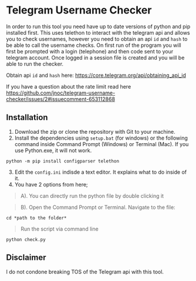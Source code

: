 # Telegram Username Checker

In order to run this tool you need have up to date versions of python and pip installed first. This uses telethon to interact with the telegram api and allows you to check usernames, however you need to obtain an api `id` and `hash` to be able to call the username checks. On first run of the program you will first be prompted with a login (telephone) and then code sent to your telegram account. Once logged in a session file is created and you will be able to run the checker.

Obtain api `id` and `hash` here: https://core.telegram.org/api/obtaining_api_id

If you have a question about the rate limit read here https://github.com/jnoc/telegram-username-checker/issues/2#issuecomment-653112868
## Installation

1. Download the zip or clone the repository with Git to your machine.
2. Install the dependencies using `setup.bat` (for windows) or the following command inside Command Prompt (Windows) or Terminal (Mac). If you use Python.exe, it will not work.

```
python -m pip install configparser telethon
```

3. Edit the `config.ini` indisde a text editor. It explains what to do inside of it.
4. You have 2 options from here;
> A). You can directly run the python file by double clicking it

> B). Open the Command Prompt or Terminal. Navigate to the file:

```
cd *path to the folder*
```

> Run the script via command line 

```
python check.py
```

## Disclaimer
I do not condone breaking TOS of the Telegram api with this tool.
